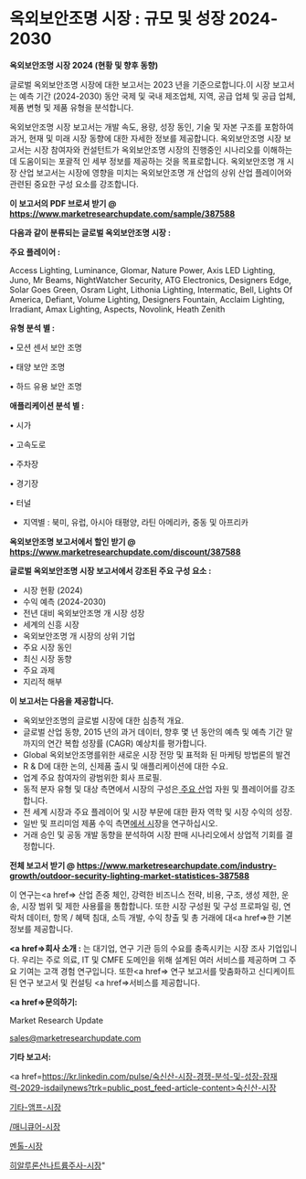 # 옥외보안조명 시장 : 규모 및 성장 2024-2030

<strong>옥외보안조명 시장 2024 (현황 및 향후 동향)</strong>

글로벌 옥외보안조명 시장에 대한 보고서는 2023 년을 기준으로합니다.이 시장 보고서는 예측 기간 (2024-2030) 동안 국제 및 국내 제조업체, 지역, 공급 업체 및 공급 업체, 제품 변형 및 제품 유형을 분석합니다.

옥외보안조명 시장 보고서는 개발 속도, 용량, 성장 동인, 기술 및 자본 구조를 포함하여 과거, 현재 및 미래 시장 동향에 대한 자세한 정보를 제공합니다. 옥외보안조명 시장 보고서는 시장 참여자와 컨설턴트가 옥외보안조명 시장의 진행중인 시나리오를 이해하는 데 도움이되는 포괄적 인 세부 정보를 제공하는 것을 목표로합니다. 옥외보안조명 개 시장 산업 보고서는 시장에 영향을 미치는 옥외보안조명 개 산업의 상위 산업 플레이어와 관련된 중요한 구성 요소를 강조합니다.



<strong>이 보고서의 PDF 브로셔 받기 @ <a href=https://www.marketresearchupdate.com/sample/387588>https://www.marketresearchupdate.com/sample/387588</a></strong>



<strong>다음과 같이 분류되는 글로벌 옥외보안조명 시장 :</strong>



<strong>주요 플레이어 :</strong>

Access Lighting, Luminance, Glomar, Nature Power, Axis LED Lighting, Juno, Mr Beams, NightWatcher Security, ATG Electronics, Designers Edge, Solar Goes Green, Osram Light, Lithonia Lighting, Intermatic, Bell, Lights Of America, Defiant, Volume Lighting, Designers Fountain, Acclaim Lighting, Irradiant, Amax Lighting, Aspects, Novolink, Heath Zenith



<strong>유형 분석 별 :</strong>

• 모션 센서 보안 조명

• 태양 보안 조명

• 하드 유용 보안 조명



<strong>애플리케이션 분석 별 :</strong>

• 시가

• 고속도로

• 주차장

• 경기장

• 터널

<ul>
  <li>지역별 : 북미, 유럽, 아시아 태평양, 라틴 아메리카, 중동 및 아프리카</li>
</ul>


<strong>옥외보안조명 보고서에서 할인 받기 @ <a href=https://www.marketresearchupdate.com/discount/387588>https://www.marketresearchupdate.com/discount/387588</a></strong>



<strong>글로벌 옥외보안조명 시장 보고서에서 강조된 주요 구성 요소 :</strong>
<ul>
  <li>시장 현황 (2024)</li>
  <li>수익 예측 (2024-2030)</li>
  <li>전년 대비 옥외보안조명 개 시장 성장</li>
  <li>세계의 신흥 시장</li>
  <li>옥외보안조명 개 시장의 상위 기업</li>
  <li>주요 시장 동인</li>
  <li>최신 시장 동향</li>
  <li>주요 과제</li>
  <li>지리적 해부</li>
</ul>


<strong>이 보고서는 다음을 제공합니다.</strong>
<ul>
  <li>옥외보안조명의 글로벌 시장에 대한 심층적 개요.</li>
  <li>글로벌 산업 동향, 2015 년의 과거 데이터, 향후 몇 년 동안의 예측 및 예측 기간 말까지의 연간 복합 성장률 (CAGR) 예상치를 평가합니다.</li>
  <li>Global 옥외보안조명를위한 새로운 시장 전망 및 표적화 된 마케팅 방법론의 발견</li>
  <li>R &amp; D에 대한 논의, 신제품 출시 및 애플리케이션에 대한 수요.</li>
  <li>업계 주요 참여자의 광범위한 회사 프로필.</li>
  <li>동적 분자 유형 및 대상 측면에서 시장의 구성은<a href=> 주요 산</a>업 자원 및 플레이어를 강조합니다.</li>
  <li>전 세계 시장과 주요 플레이어 및 시장 부문에 대한 환자 역학 및 시장 수익의 성장.</li>
  <li>일반 및 프리미엄 제품 수익 측면<a href=>에서 시</a>장을 연구하십시오.</li>
  <li>거래 승인 및 공동 개발 동향을 분석하여 시장 판매 시나리오에서 상업적 기회를 결정합니다.</li>
</ul>



<strong>전체 보고서 받기 @ <a href=https://www.marketresearchupdate.com/industry-growth/outdoor-security-lighting-market-statistices-387588>https://www.marketresearchupdate.com/industry-growth/outdoor-security-lighting-market-statistices-387588</a></strong>

이 연구는<a href=> 산업 존중</a> 체인, 강력한 비즈니스 전략, 비용, 구조, 생성 제한, 운송, 시장 범위 및 제한 사용률을 통합합니다. 또한 시장 구성원 및 구성 프로파일 링, 연락처 데이터, 항목 / 혜택 침대, 소득 개발, 수익 창출 및 총 거래에 대<a href=>한 기본 </a>정보를 제공합니다.



<strong><a href=>회사 소</a>개 :</strong>
는 대기업, 연구 기관 등의 수요를 충족시키는 시장 조사 기업입니다. 우리는 주로 의료, IT 및 CMFE 도메인을 위해 설계된 여러 서비스를 제공하며 그 주요 기여는 고객 경험 연구입니다. 또한<a href=> 연구 보</a>고서를 맞춤화하고 신디케이트 된 연구 보고서 및 컨설팅 <a href=>서비스</a>를 제공합니다.



<strong><a href=>문의하기:</a></strong>

Market Research Update

sales@marketresearchupdate.com



<strong>기타 보고서:</strong>

<a href=https://kr.linkedin.com/pulse/숙신산-시장-경쟁-분석-및-성장-잠재력-2029-isdailynews?trk=public_post_feed-article-content>숙신산-시장</a>

<a href=https://www.linkedin.com/pulse/기타-앰프-시장-경쟁-분석-및-성장-잠재력-2029-consumer-connection-chronicles-24-/>기타-앰프-시장</a>

<a href=https://www.linkedin.com/pulse//매니큐어-시장-진입-전략-및-위험-평가2029년-consumer-connection-compendium-ana-fzfof/>/매니큐어-시장</a>

<a href=https://www.linkedin.com/pulse/멘톨-시장-진입-전략-및-위험-평가2029년-consumer-connection-chronicles-24--wzk1f/>멘톨-시장</a>

<a href=https://www.linkedin.com/pulse/히알루론산나트륨주사-시장-세분화-연구-및-목표-고객2030년-ijr0c/>히알루론산나트륨주사-시장</a>"
